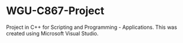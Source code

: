 # WGU-C867-Project
 Project in C++ for Scripting and Programming - Applications.
 This was created using Microsoft Visual Studio.
